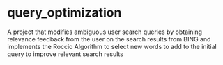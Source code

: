 # query_optimization
A project that modifies ambiguous user search queries by obtaining relevance feedback from the user on the search results from BING and implements the Roccio Algorithm to select new words to add to the initial query to improve relevant search results  
